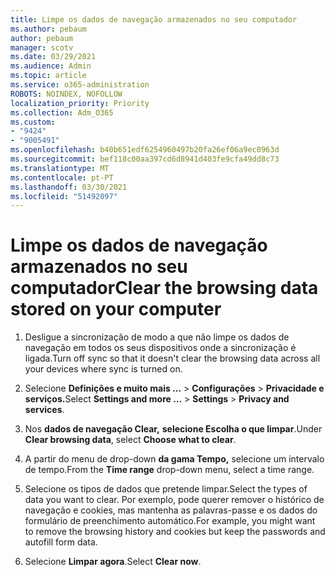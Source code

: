 ```yaml
---
title: Limpe os dados de navegação armazenados no seu computador
ms.author: pebaum
author: pebaum
manager: scotv
ms.date: 03/29/2021
ms.audience: Admin
ms.topic: article
ms.service: o365-administration
ROBOTS: NOINDEX, NOFOLLOW
localization_priority: Priority
ms.collection: Adm_O365
ms.custom:
- "9424"
- "9005491"
ms.openlocfilehash: b40b651edf6254960497b20fa26ef06a9ec0963d
ms.sourcegitcommit: bef118c00aa397cd6d8941d403fe9cfa49dd8c73
ms.translationtype: MT
ms.contentlocale: pt-PT
ms.lasthandoff: 03/30/2021
ms.locfileid: "51492097"
---
```

# <a name="clear-the-browsing-data-stored-on-your-computer"></a><span data-ttu-id="1d1dd-102">Limpe os dados de navegação armazenados no seu computador</span><span class="sxs-lookup"><span data-stu-id="1d1dd-102">Clear the browsing data stored on your computer</span></span>

1. <span data-ttu-id="1d1dd-103">Desligue a sincronização de modo a que não limpe os dados de navegação em todos os seus dispositivos onde a sincronização é ligada.</span><span class="sxs-lookup"><span data-stu-id="1d1dd-103">Turn off sync so that it doesn't clear the browsing data across all your devices where sync is turned on.</span></span>

1. <span data-ttu-id="1d1dd-104">Selecione **Definições e muito mais ...**  >  **Configurações**  >  **Privacidade e serviços.**</span><span class="sxs-lookup"><span data-stu-id="1d1dd-104">Select **Settings and more ...** > **Settings** > **Privacy and services**.</span></span>

1. <span data-ttu-id="1d1dd-105">Nos **dados de navegação Clear,** **selecione Escolha o que limpar**.</span><span class="sxs-lookup"><span data-stu-id="1d1dd-105">Under **Clear browsing data**, select **Choose what to clear**.</span></span>

1. <span data-ttu-id="1d1dd-106">A partir do menu de drop-down **da gama Tempo,** selecione um intervalo de tempo.</span><span class="sxs-lookup"><span data-stu-id="1d1dd-106">From the **Time range** drop-down menu, select a time range.</span></span>

1. <span data-ttu-id="1d1dd-107">Selecione os tipos de dados que pretende limpar.</span><span class="sxs-lookup"><span data-stu-id="1d1dd-107">Select the types of data you want to clear.</span></span> <span data-ttu-id="1d1dd-108">Por exemplo, pode querer remover o histórico de navegação e cookies, mas mantenha as palavras-passe e os dados do formulário de preenchimento automático.</span><span class="sxs-lookup"><span data-stu-id="1d1dd-108">For example, you might want to remove the browsing history and cookies but keep the passwords and autofill form data.</span></span>

1. <span data-ttu-id="1d1dd-109">Selecione **Limpar agora**.</span><span class="sxs-lookup"><span data-stu-id="1d1dd-109">Select **Clear now**.</span></span>
